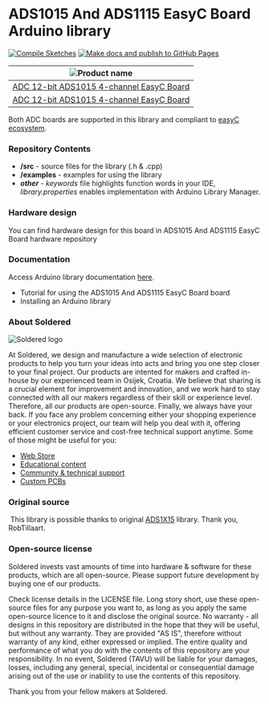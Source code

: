 # ADS1015 And ADS1115 EasyC Board Arduino library

[![Compile Sketches](http://github-actions.40ants.com/e-radionicacom/Soldered-ADS1015-And-ADS1115-Arduino-Library/matrix.svg?branch=dev&only=Compile%20Sketches)](https://github.com/e-radionicacom/Soldered-ADS1015-And-ADS1115-Arduino-Library/actions/workflows/compile_test.yml)
[![Make docs and publish to GitHub Pages](https://github.com/e-radionicacom/Soldered-ADS1015-And-ADS1115-Arduino-Library/actions/workflows/make_docs.yml/badge.svg?branch=dev)](https://github.com/e-radionicacom/Soldered-ADS1015-And-ADS1115-Arduino-Library/actions/workflows/make_docs.yml)

| ![Product name](https://upload.wikimedia.org/wikipedia/commons/8/8f/Example_image.svg)          |
| :---------------------------------------------------------------------------------------------: |
| [ADC 12-bit ADS1015 4-channel EasyC Board](https://www.solde.red/333002)                                 |
| [ADC 12-bit ADS1015 4-channel EasyC Board](https://www.solde.red/333094)                                 |

Both ADC boards are supported in this library and compliant to [easyC ecosystem](https://www.soldered.com/easyC). 

### Repository Contents
- **/src** - source files for the library (.h & .cpp)
- **/examples** - examples for using the library
- ***other*** - *keywords* file highlights function words in your IDE, *library.properties* enables implementation with Arduino Library Manager.

### Hardware design
You can find hardware design for this board in ADS1015 And ADS1115 EasyC Board hardware repository

### Documentation

Access Arduino library documentation [here](https://e-radionicacom.github.io/Soldered-ADS1015-And-ADS1115-Arduino-Library/).

- Tutorial for using the ADS1015 And ADS1115 EasyC Board board
- Installing an Arduino library

### About Soldered
![Soldered logo](https://raw.githubusercontent.com/e-radionicacom/Soldered-ADS1015-And-ADS1115-Arduino-Library/dev/extras/Logo%20horizontal-2.svg)

At Soldered, we design and manufacture a wide selection of electronic products to help you turn your ideas into acts and bring you one step closer to your final project. Our products are intented for makers and crafted in-house by our experienced team in Osijek, Croatia. We believe that sharing is a crucial element for improvement and innovation, and we work hard to stay connected with all our makers regardless of their skill or experience level. Therefore, all our products are open-source. Finally, we always have your back. If you face any problem concerning either your shopping experience or your electronics project, our team will help you deal with it, offering efficient customer service and cost-free technical support anytime. Some of those might be useful for you:

- [Web Store](https://www.soldered.com)
- [Educational content](https://learn.soldered.com)
- [Community & technical support](https://community.soldered.com)
- [Custom PCBs](https://pcb.soldered.com)


### Original source
​
This library is possible thanks to original [ADS1X15](https://github.com/RobTillaart/ADS1X15) library. Thank you, RobTillaart. 


### Open-source license
Soldered invests vast amounts of time into hardware & software for these products, which are all open-source. Please support future development by buying one of our products. 

Check license details in the LICENSE file. Long story short, use these open-source files for any purpose you want to, as long as you apply the same open-source licence to it and disclose the original source. No warranty - all designs in this repository are distributed in the hope that they will be useful, but without any warranty. They are provided "AS IS", therefore without warranty of any kind, either expressed or implied. The entire quality and performance of what you do with the contents of this repository are your responsibility. In no event, Soldered (TAVU) will be liable for your damages, losses, including any general, special, incidental or consequential damage arising out of the use or inability to use the contents of this repository. 

Thank you from your fellow makers at Soldered.

